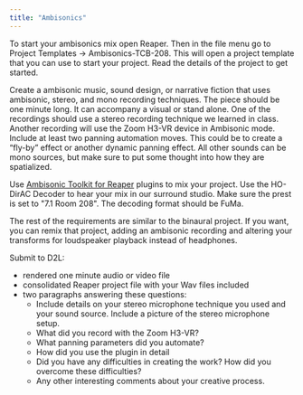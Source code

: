 ```yaml
---
title: "Ambisonics"
---
```


To start your ambisonics mix open Reaper. Then in the file menu go to Project Templates -> Ambisonics-TCB-208. This will open a project template that you can use to start your project. Read the details of the project to get started.

Create a ambisonic music, sound design, or narrative fiction that uses ambisonic, stereo, and mono recording techniques. The piece should be one minute long. It can accompany a visual or stand alone. One of the recordings should use a stereo recording technique we learned in class. Another recording will use the Zoom H3-VR device in Ambisonic mode. Include at least two panning automation moves. This could be to create a “fly-by” effect or another dynamic panning effect. All other sounds can be mono sources, but make sure to put some thought into how they are spatialized.

Use [Ambisonic Toolkit for Reaper](https://www.ambisonictoolkit.net/download/reaper/) plugins to mix your project. Use the HO-DirAC Decoder to hear your mix in our surround studio. Make sure the prest is set to "7.1 Room 208". The decoding format should be FuMa.

The rest of the requirements are similar to the binaural project. If you want, you can remix that project, adding an ambisonic recording and altering your transforms for loudspeaker playback instead of headphones.

Submit to D2L:

- rendered one minute audio or video file
- consolidated Reaper project file with your Wav files included
- two paragraphs answering these questions:
  - Include details on your stereo microphone technique you used and your sound source. Include a picture of the stereo microphone setup.
  - What did you record with the Zoom H3-VR?
  - What panning parameters did you automate?
  - How did you use the plugin in detail
  - Did you have any difficulties in creating the work? How did you overcome these difficulties?
  - Any other interesting comments about your creative process.
